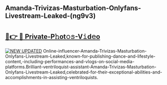 ## Amanda-Trivizas-Masturbation-Onlyfans-Livestream-Leaked-(ng9v3)


# <h2><a href="https://mediaupload.pro?-19M">🔗👉 🔴 Private-P𝚑ot𝚘𝚜-V𝚒d𝚎o</a></h2>

[![NEW UPDATED](https://i.imgur.com/0qMVB7G.gif)](https://mediaupload.pro?-19M)
Online-influencer-Amanda-Trivizas-Masturbation-Onlyfans-Livestream-Leaked,known-for-publishing-dance-and-lifestyle-content,-including-performances-and-vlogs-on-social-media-platforms.Brilliant-ventriloquist-assistant-Amanda-Trivizas-Masturbation-Onlyfans-Livestream-Leaked,celebrated-for-their-exceptional-abilities-and-accomplishments-in-assisting-ventriloquists.  